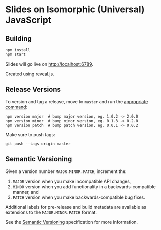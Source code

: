 # Slides on Isomorphic (Universal) JavaScript

## Building

```
npm install
npm start
```

Slides will go live on [http://localhost:6789](http://localhost:6789).

Created using [reveal.js](https://github.com/hakimel/reveal.js/).

## Release Versions

To version and tag a release, move to `master` and run the [appropriate command](https://docs.npmjs.com/cli/version):

```
npm version major  # bump major version, eg. 1.0.2 -> 2.0.0
npm version minor  # bump minor version, eg. 0.1.3 -> 0.2.0
npm version patch  # bump patch version, eg. 0.0.1 -> 0.0.2
```

Make sure to push tags:

```
git push --tags origin master
```

## Semantic Versioning

Given a version number `MAJOR.MINOR.PATCH`, increment the:

1. `MAJOR` version when you make incompatible API changes,
2. `MINOR` version when you add functionality in a backwards-compatible manner, and
3. `PATCH` version when you make backwards-compatible bug fixes.

Additional labels for pre-release and build metadata are available as extensions to the `MAJOR.MINOR.PATCH` format.

See the [Semantic Versioning](http://semver.org/) specification for more information.
